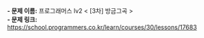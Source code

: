 **- 문제 이름:** 프로그래머스 lv2 < [3차] 방금그곡 >  
**- 문제 링크:** https://school.programmers.co.kr/learn/courses/30/lessons/17683
